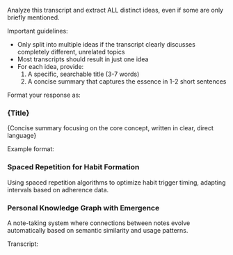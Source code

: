 Analyze this transcript and extract ALL distinct ideas, even if some are only briefly mentioned.
            
Important guidelines:
- Only split into multiple ideas if the transcript clearly discusses completely different, unrelated topics
- Most transcripts should result in just one idea
- For each idea, provide:
    1. A specific, searchable title (3-7 words)
    2. A concise summary that captures the essence in 1-2 short sentences

Format your response as:
### {Title}
{Concise summary focusing on the core concept, written in clear, direct language}

Example format:
### Spaced Repetition for Habit Formation
Using spaced repetition algorithms to optimize habit trigger timing, adapting intervals based on adherence data.

### Personal Knowledge Graph with Emergence
A note-taking system where connections between notes evolve automatically based on semantic similarity and usage patterns.

Transcript:
